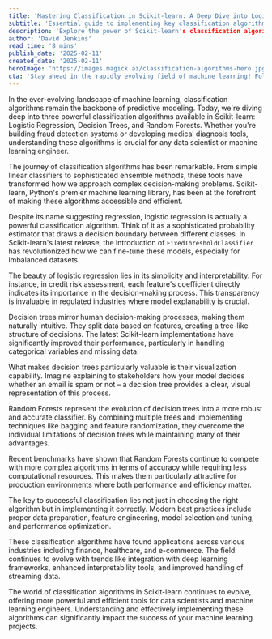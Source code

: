 ```yaml
---
title: 'Mastering Classification in Scikit-learn: A Deep Dive into Logistic Regression, Decision Trees, and Random Forests'
subtitle: 'Essential guide to implementing key classification algorithms in Scikit-learn'
description: 'Explore the power of Scikit-learn's classification algorithms through an in-depth analysis of Logistic Regression, Decision Trees, and Random Forests. Learn implementation strategies, best practices, and real-world applications in this comprehensive guide.'
author: 'David Jenkins'
read_time: '8 mins'
publish_date: '2025-02-11'
created_date: '2025-02-11'
heroImage: 'https://images.magick.ai/classification-algorithms-hero.jpg'
cta: 'Stay ahead in the rapidly evolving field of machine learning! Follow us on LinkedIn for regular updates on classification algorithms, implementation tips, and industry best practices.'
---
```


In the ever-evolving landscape of machine learning, classification algorithms remain the backbone of predictive modeling. Today, we're diving deep into three powerful classification algorithms available in Scikit-learn: Logistic Regression, Decision Trees, and Random Forests. Whether you're building fraud detection systems or developing medical diagnosis tools, understanding these algorithms is crucial for any data scientist or machine learning engineer.

The journey of classification algorithms has been remarkable. From simple linear classifiers to sophisticated ensemble methods, these tools have transformed how we approach complex decision-making problems. Scikit-learn, Python's premier machine learning library, has been at the forefront of making these algorithms accessible and efficient.

Despite its name suggesting regression, logistic regression is actually a powerful classification algorithm. Think of it as a sophisticated probability estimator that draws a decision boundary between different classes. In Scikit-learn's latest release, the introduction of `FixedThresholdClassifier` has revolutionized how we can fine-tune these models, especially for imbalanced datasets.

The beauty of logistic regression lies in its simplicity and interpretability. For instance, in credit risk assessment, each feature's coefficient directly indicates its importance in the decision-making process. This transparency is invaluable in regulated industries where model explanability is crucial.

Decision trees mirror human decision-making processes, making them naturally intuitive. They split data based on features, creating a tree-like structure of decisions. The latest Scikit-learn implementations have significantly improved their performance, particularly in handling categorical variables and missing data.

What makes decision trees particularly valuable is their visualization capability. Imagine explaining to stakeholders how your model decides whether an email is spam or not – a decision tree provides a clear, visual representation of this process.

Random Forests represent the evolution of decision trees into a more robust and accurate classifier. By combining multiple trees and implementing techniques like bagging and feature randomization, they overcome the individual limitations of decision trees while maintaining many of their advantages.

Recent benchmarks have shown that Random Forests continue to compete with more complex algorithms in terms of accuracy while requiring less computational resources. This makes them particularly attractive for production environments where both performance and efficiency matter.

The key to successful classification lies not just in choosing the right algorithm but in implementing it correctly. Modern best practices include proper data preparation, feature engineering, model selection and tuning, and performance optimization.

These classification algorithms have found applications across various industries including finance, healthcare, and e-commerce. The field continues to evolve with trends like integration with deep learning frameworks, enhanced interpretability tools, and improved handling of streaming data.

The world of classification algorithms in Scikit-learn continues to evolve, offering more powerful and efficient tools for data scientists and machine learning engineers. Understanding and effectively implementing these algorithms can significantly impact the success of your machine learning projects.